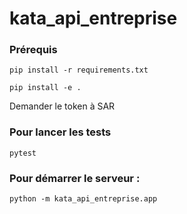 # kata_api_entreprise


### Prérequis

`pip install -r requirements.txt`

`pip install -e .`

Demander le token à SAR

### Pour lancer les tests

`pytest`

### Pour démarrer le serveur :

`python -m kata_api_entreprise.app`
